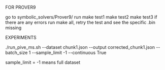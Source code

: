 FOR PROVER9

go to symbolic_solvers/Prover9/
run make test1
    make test2
    make test3
if there are any errors run make all, retry the test and see the specific .bin missing


EXPERIMENTS

./run_pive_ms.sh --dataset chunk1.json --output corrected_chunk1.json --batch_size 1 --sample_limit -1 --continuous True

sample_limit = -1 means full dataset
